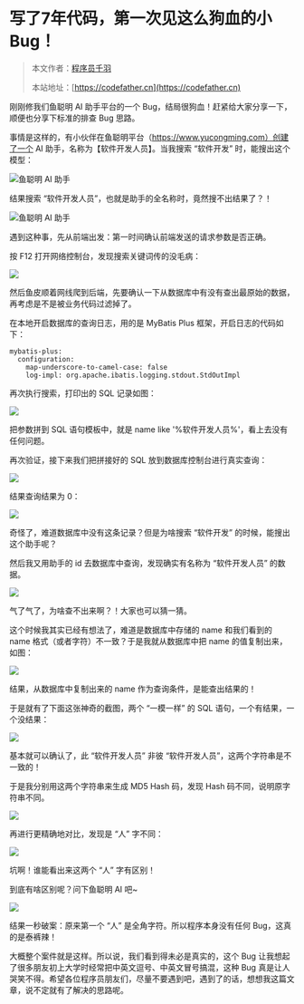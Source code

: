 # 写了7年代码，第一次见这么狗血的小Bug！

> 本文作者：[程序员千羽](https://yuyuanweb.feishu.cn/wiki/Abldw5WkjidySxkKxU2cQdAtnah)
>
> 本站地址：[https://codefather.cn](https://codefather.cn)

刚刚修我们鱼聪明 AI 助手平台的一个 Bug，结局很狗血！赶紧给大家分享一下，顺便也分享下标准的排查 Bug 思路。

事情是这样的，有小伙伴在鱼聪明平台（https://www.yucongming.com）创建了一个 AI 助手，名称为【软件开发人员】。当我搜索 “软件开发” 时，能搜出这个模型：

![](https://pic.yupi.icu/5563/202311071935716.png)鱼聪明 AI 助手

结果搜索 “软件开发人员”，也就是助手的全名称时，竟然搜不出结果了？！

![](https://pic.yupi.icu/5563/202311071935699.png)鱼聪明 AI 助手

遇到这种事，先从前端出发：第一时间确认前端发送的请求参数是否正确。

按 F12 打开网络控制台，发现搜索关键词传的没毛病：

![](https://pic.yupi.icu/5563/202311071935738.png)

然后鱼皮顺着网线爬到后端，先要确认一下从数据库中有没有查出最原始的数据，再考虑是不是被业务代码过滤掉了。

在本地开启数据库的查询日志，用的是 MyBatis Plus 框架，开启日志的代码如下：

```
mybatis-plus:
  configuration:
    map-underscore-to-camel-case: false
    log-impl: org.apache.ibatis.logging.stdout.StdOutImpl
```

再次执行搜索，打印出的 SQL 记录如图：

![](https://pic.yupi.icu/5563/202311071935711.png)

把参数拼到 SQL 语句模板中，就是 name like '%软件开发人员%'，看上去没有任何问题。

再次验证，接下来我们把拼接好的 SQL 放到数据库控制台进行真实查询：

![](https://pic.yupi.icu/5563/202311071935687.png)

结果查询结果为 0：

![](https://pic.yupi.icu/5563/202311071935636.png)

奇怪了，难道数据库中没有这条记录？但是为啥搜索 “软件开发” 的时候，能搜出这个助手呢？

然后我又用助手的 id 去数据库中查询，发现确实有名称为 “软件开发人员” 的数据。

![](https://pic.yupi.icu/5563/202311071935539.png)

气了气了，为啥查不出来啊？！大家也可以猜一猜。

这个时候我其实已经有想法了，难道是数据库中存储的 name 和我们看到的 name 格式（或者字符）不一致？于是我就从数据库中把 name 的值复制出来，如图：

![](https://pic.yupi.icu/5563/202311071935707.png)

结果，从数据库中复制出来的 name 作为查询条件，是能查出结果的！

于是就有了下面这张神奇的截图，两个 “一模一样” 的 SQL 语句，一个有结果，一个没结果：

![](https://pic.yupi.icu/5563/202311071935846.png)

基本就可以确认了，此 “软件开发人员” 非彼 “软件开发人员”，这两个字符串是不一致的！

于是我分别用这两个字符串来生成 MD5 Hash 码，发现 Hash 码不同，说明原字符串不同。

![](https://pic.yupi.icu/5563/202311071935052.png)

再进行更精确地对比，发现是 “人” 字不同：

![](https://pic.yupi.icu/5563/202311071935312.png)

坑啊！谁能看出来这两个 “人” 字有区别！

到底有啥区别呢？问下鱼聪明 AI 吧~

![](https://pic.yupi.icu/5563/202311071935089.png)

结果一秒破案：原来第一个 “人” 是全角字符。所以程序本身没有任何 Bug，这真的是泰裤辣！

大概整个案件就是这样。所以说，我们看到得未必是真实的，这个 Bug 让我想起了很多朋友初上大学时经常把中英文逗号、中英文冒号搞混，这种 Bug 真是让人哭笑不得。希望各位程序员朋友们，尽量不要遇到吧，遇到了的话，想想我这篇文章，说不定就有了解决的思路呢。